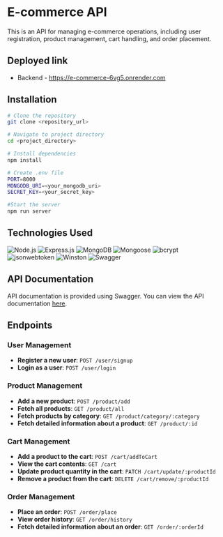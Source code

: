 # E-commerce API

This is an API for managing e-commerce operations, including user registration, product management, cart handling, and order placement.

## Deployed link

- Backend - https://e-commerce-6vg5.onrender.com

## Installation

```bash
# Clone the repository
git clone <repository_url>

# Navigate to project directory
cd <project_directory>

# Install dependencies
npm install

# Create .env file
PORT=8000
MONGODB_URI=<your_mongodb_uri>
SECRET_KEY=<your_secret_key>

#Start the server
npm run server
```

## Technologies Used

![Node.js](https://img.shields.io/badge/-Node.js-339933?logo=node.js&logoColor=white&style=for-the-badge)
![Express.js](https://img.shields.io/badge/-Express.js-000000?logo=express&style=for-the-badge)
![MongoDB](https://img.shields.io/badge/-MongoDB-47A248?logo=mongodb&logoColor=white&style=for-the-badge)
![Mongoose](https://img.shields.io/badge/-Mongoose-880000?logoColor=white&style=for-the-badge)
![bcrypt](https://img.shields.io/badge/-bcrypt-338000?logoColor=white&style=for-the-badge)
![jsonwebtoken](https://img.shields.io/badge/-jsonwebtoken-000000?style=for-the-badge)
![Winston](https://img.shields.io/badge/-Winston-002F6C?style=for-the-badge)
![Swagger](https://img.shields.io/badge/-Swagger-85EA2D?logo=swagger&logoColor=black&style=for-the-badge)



## API Documentation

API documentation is provided using Swagger. You can view the API documentation [here](https://e-commerce-6vg5.onrender.com/api-docs/).

## Endpoints

### User Management

- **Register a new user**: `POST /user/signup`
- **Login as a user**: `POST /user/login`

### Product Management

- **Add a new product**: `POST /product/add`
- **Fetch all products**: `GET /product/all`
- **Fetch products by category**: `GET /product/category/:category`
- **Fetch detailed information about a product**: `GET /product/:id`

### Cart Management

- **Add a product to the cart**: `POST /cart/addToCart`
- **View the cart contents**: `GET /cart`
- **Update product quantity in the cart**: `PATCH /cart/update/:productId`
- **Remove a product from the cart**: `DELETE /cart/remove/:productId`

### Order Management

- **Place an order**: `POST /order/place`
- **View order history**: `GET /order/history`
- **Fetch detailed information about an order**: `GET /order/:orderId`
